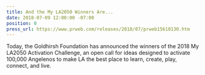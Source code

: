 ```yaml
---
title: And the My LA2050 Winners Are...
date: 2018-07-09 12:00:00 -07:00
position: 0
press_url: https://www.prweb.com/releases/2018/07/prweb15610130.htm
---
```


Today, the Goldhirsh Foundation has announced the winners of the 2018 My LA2050 Activation Challenge, an open call for ideas designed to activate 100,000 Angelenos to make LA the best place to learn, create, play, connect, and live.

